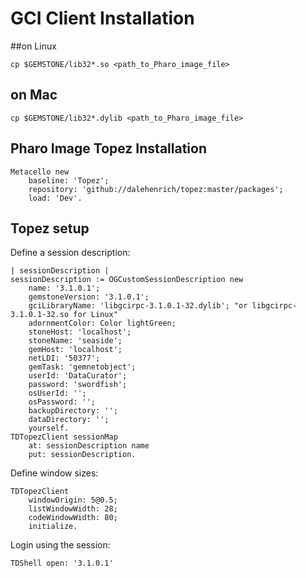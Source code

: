 # GCI Client Installation


##on Linux

```Shell
cp $GEMSTONE/lib32*.so <path_to_Pharo_image_file>
```
## on Mac

```Shell
cp $GEMSTONE/lib32*.dylib <path_to_Pharo_image_file>
```

## Pharo Image Topez Installation

```Smalltalk
Metacello new
    baseline: 'Topez';
    repository: 'github://dalehenrich/topez:master/packages';
    load: 'Dev'.
``` 

## Topez setup

Define a session description:

```Smalltalk
| sessionDescription |
sessionDescription := OGCustomSessionDescription new
    name: '3.1.0.1';
    gemstoneVersion: '3.1.0.1';
    gciLibraryName: 'libgcirpc-3.1.0.1-32.dylib'; "or libgcirpc-3.1.0.1-32.so for Linux"
    adornmentColor: Color lightGreen;
    stoneHost: 'localhost';
    stoneName: 'seaside';
    gemHost: 'localhost';
    netLDI: '50377';
    gemTask: 'gemnetobject';
    userId: 'DataCurator';
    password: 'swordfish';
    osUserId: '';
    osPassword: '';
    backupDirectory: '';
    dataDirectory: '';
    yourself.
TDTopezClient sessionMap 
    at: sessionDescription name
    put: sessionDescription.
```

Define window sizes:

```Smalltalk
TDTopezClient
    windowOrigin: 5@0.5;
  	listWindowWidth: 28;
  	codeWindowWidth: 80;
  	initialize.
```
Login using the session:

```Smalltalk
TDShell open: '3.1.0.1'
```

